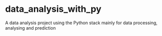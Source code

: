 # data_analysis_with_py
A data analysis project using the Python stack mainly for data processing, analysing and prediction
